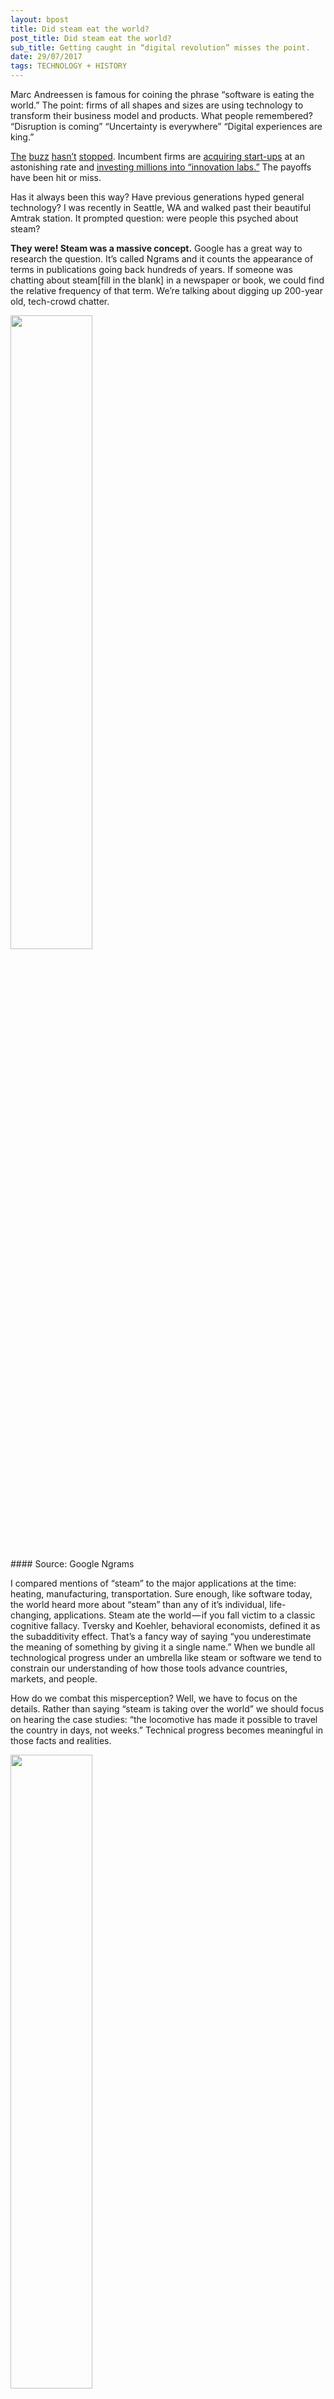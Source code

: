 ```yaml
---
layout: bpost
title: Did steam eat the world?
post_title: Did steam eat the world?
sub_title: Getting caught in “digital revolution” misses the point.
date: 29/07/2017
tags: TECHNOLOGY + HISTORY
---
```


Marc Andreessen is famous for coining the phrase “software is eating the world.” The point: firms of all shapes and sizes are using technology to transform their business model and products. What people remembered? “Disruption is coming” “Uncertainty is everywhere” “Digital experiences are king.”

[The](https://trends.google.com/trends/explore?date=all&q=%22digital%20disruption%22) [buzz](https://twitter.com/search?q=cloud%20big%20data%20agile%20digital&src=typd) [hasn’t](https://twitter.com/internetofshit) [stopped](https://techcrunch.com/event-type/disrupt/). Incumbent firms are [acquiring start-ups](https://www.wsj.com/articles/old-line-firms-acquire-taste-for-tech-startups-1483102801) at an astonishing rate and [investing millions into “innovation labs.”](http://www.bakingbusiness.com/articles/news_home/Business/2015/02/Campbell_shifts_focus_to_fewer.aspx?ID=%7BFA0A84BE-8599-4F03-BE01-6A69E89F152B%7D&cck=1) The payoffs have been hit or miss.

Has it always been this way? Have previous generations hyped general technology? I was recently in Seattle, WA and walked past their beautiful Amtrak station. It prompted question: were people this psyched about steam?

**They were! Steam was a massive concept.** Google has a great way to research the question. It’s called Ngrams and it counts the appearance of terms in publications going back hundreds of years. If someone was chatting about steam[fill in the blank] in a newspaper or book, we could find the relative frequency of that term. We’re talking about digging up 200-year old, tech-crowd chatter.

<div class="image"><img src="{{base}}/images/ngram1.png" alt="" height="auto" width="51%"></div>
#### Source: Google Ngrams

I compared mentions of “steam” to the major applications at the time: heating, manufacturing, transportation. Sure enough, like software today, the world heard more about “steam” than any of it’s individual, life-changing, applications.
Steam ate the world — if you fall victim to a classic cognitive fallacy. Tversky and Koehler, behavioral economists, defined it as the subadditivity effect. That’s a fancy way of saying “you underestimate the meaning of something by giving it a single name.” When we bundle all technological progress under an umbrella like steam or software we tend to constrain our understanding of how those tools advance countries, markets, and people.

How do we combat this misperception? Well, we have to focus on the details. Rather than saying “steam is taking over the world” we should focus on hearing the case studies: “the locomotive has made it possible to travel the country in days, not weeks.” Technical progress becomes meaningful in those facts and realities.

<div class="image"><img src="{{base}}/images/ngram2.png" alt="" height="auto" width="51%"></div>
#### Source: Google Ngrams

Folks spoke about wheat mills and trains more than the underlying technology. It’s hard to see, or hear, that unless you take the time to aggregate all the places where steam power was applied to make an impact on the world.
Steam didn’t eat the world. Cornelius Vanderbilt, Oliver Evans, and Robert Fulton “ate the world” with their respective dominations of the railroad, manufacturing, and steamship industries. The real impact of the steam engine is with those stories, not the technology itself.

Flash forward 125 years. We see the same phenomenon today. I ran the same search with updated terms. Software and several applications: databases, algorithms, sensors, robots, cellphones, websites.

<div class="image"><img src="{{base}}/images/ngram3.png" alt="" height="auto" width="51%"></div>
#### Source: Google Ngrams

Software is a general tool with wide usage. It has the most references because it shares something in common with all the applications. It’s easy to get caught up in the term. Digital is another great example. What’s the point of digital unless we’re talking about the ability to share movements across the globe or automate busywork for doctors.
The aggregate data proves the same point decades later. Folks are more interested in cellphones and sensors than just “software.” Again, hard to appreciate until we compile those examples.

<div class="image"><img src="{{base}}/images/ngram4.png" alt="" height="auto" width="51%"></div>
#### Source: Google Ngrams

The lesson for leadership teams: understand how software changes your fundamental business model. Andreessen tried to share this in the letter but failed to convey it with his catchphrase.

**Software isn’t eating the world. Firms, leaders, and teams that use technology to change how they solve real problems “eat the world.”**

Not as catchy, I guess!?

The average CEO isn’t responsible for developing the next, world-changing technology. James Watt, inventor of the steam engine, died in 1819 34 years before Vanderbilt’s New York Central Railroad was founded. It took decades after his passing for his invention to integrate into daily life.

Watt was an inventor, not a manager. In fact, he hated operating his small consulting business. The comparison between him and Vanderbilt isn’t to challenge their life choices or impact. It’s just important to know your aspirations as an organization before investing millions of dollars.

You have a company or a team with a purpose: to bring X product to Y people. Your job is to discover the most efficient, creative, beautiful way to produce and share your work. Investing in technology for technology’s sake — agile transformation, cloud devops, machine learning AI, etc. — can distract you from your core job: creating value for someone else.

The next time you find yourself saying “software is eating the world” or “we need digital experiences” or some combination of #bigdata #disruption…
…just check yourself. Make sure you’re not blowing hot air.

> Special thanks to Matt Nicklay for building and sharing his python app that grabs raw data from Ngrams queries.
